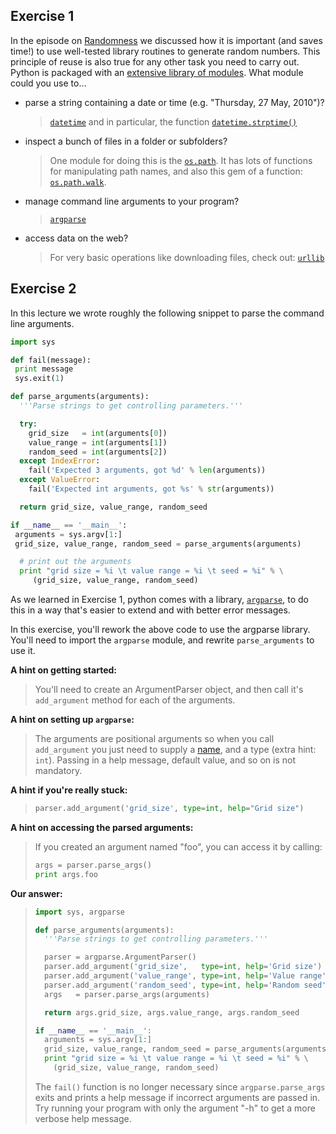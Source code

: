 ## Exercise 1

In the episode on [Randomness](http://software-carpentry.org/4_0/invperc/random)
we discussed how it is important (and saves time!) to use well-tested library
routines to generate random numbers.  This principle of reuse is also true for
any other task you need to carry out.  Python is packaged with an [extensive
library of modules](http://docs.python.org/library/index.html). What module
could you use to...
	
* parse a string containing a date or time (e.g. "Thursday, 27 May, 2010")? 
   > [`datetime`](http://docs.python.org/library/datetime.html) and in particular,
   > the function [`datetime.strptime()`](http://docs.python.org/library/datetime.html#datetime.datetime.strptime)


* inspect a bunch of files in a folder or subfolders?
   > One module for doing this is the
   > [`os.path`](http://docs.python.org/library/os.path.html).  It has lots of
   > functions for manipulating path names, and also this gem of a function:
   > [`os.path.walk`](http://docs.python.org/library/os.path.html#os.path.walk).

* manage command line arguments to your program?
   > [`argparse`](http://docs.python.org/library/argparse.html)

* access data on the web?
   > For very basic operations like downloading files, check out:
   > [`urllib`](http://docs.python.org/library/urllib.html)


## Exercise 2

In this lecture we wrote roughly the following snippet to parse the command line arguments.
    
```python
import sys

def fail(message):
 print message
 sys.exit(1)

def parse_arguments(arguments):
  '''Parse strings to get controlling parameters.'''

  try:
    grid_size   = int(arguments[0])
    value_range = int(arguments[1])
    random_seed = int(arguments[2])
  except IndexError:
    fail('Expected 3 arguments, got %d' % len(arguments))
  except ValueError:
    fail('Expected int arguments, got %s' % str(arguments))

  return grid_size, value_range, random_seed

if __name__ == '__main__':
 arguments = sys.argv[1:]
 grid_size, value_range, random_seed = parse_arguments(arguments)

  # print out the arguments
  print "grid size = %i \t value range = %i \t seed = %i" % \
     (grid_size, value_range, random_seed)
```

As we learned in Exercise 1, python comes with a library,
[`argparse`](http://docs.python.org/library/argparse.html), to do this in a way
that's easier to extend and with better error messages.  

In this exercise, you'll rework the above code to use the argparse library.
You'll need to import the `argparse` module, and rewrite `parse_arguments` to
use it.

**A hint on getting started:**

> You'll need to create an ArgumentParser object, and then call it's
> `add_argument` method for each of the arguments.


**A hint on setting up `argparse`:**

> The arguments are positional arguments so when you call `add_argument` you just
> need to supply a
> [name](http://docs.python.org/library/argparse.html#name-or-flags), and a type
> (extra hint: `int`).  Passing in a help message, default value, and so on is not
> mandatory.

**A hint if you're really stuck:**

> ```python
> parser.add_argument('grid_size', type=int, help="Grid size")
> ```

**A hint on accessing the parsed arguments:**

> If you created an argument named "foo", you can access it by calling:
> 
> ```python
> args = parser.parse_args()
> print args.foo
> ```

**Our answer:**
> ```python
> import sys, argparse
> 
> def parse_arguments(arguments):
>   '''Parse strings to get controlling parameters.'''
> 
>   parser = argparse.ArgumentParser()
>   parser.add_argument('grid_size',   type=int, help='Grid size')
>   parser.add_argument('value_range', type=int, help='Value range')
>   parser.add_argument('random_seed', type=int, help='Random seed')
>   args   = parser.parse_args(arguments)
> 
>   return args.grid_size, args.value_range, args.random_seed
> 
> if __name__ == '__main__':
>   arguments = sys.argv[1:]
>   grid_size, value_range, random_seed = parse_arguments(arguments)
>   print "grid size = %i \t value range = %i \t seed = %i" % \
>     (grid_size, value_range, random_seed)
> ```
>
> The `fail()` function is no longer necessary since `argparse.parse_args`
> exits and prints a help message if incorrect arguments are passed in.  Try
> running your program with only the argument "-h" to get a more verbose help
> message.
